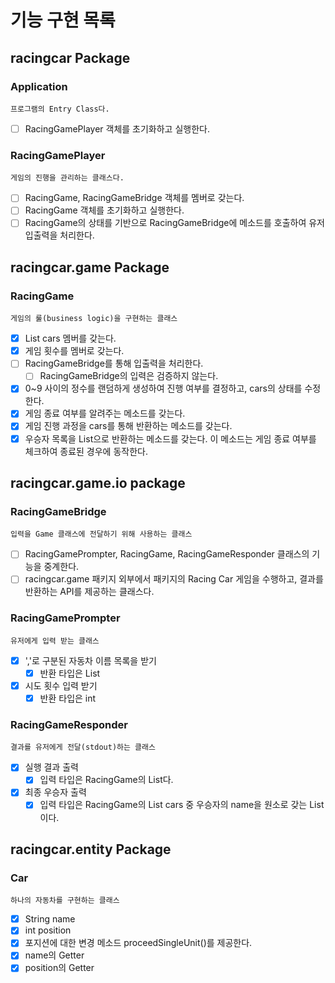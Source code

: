 # 기능 구현 목록

## racingcar Package

### Application
    프로그램의 Entry Class다.
- [ ] RacingGamePlayer 객체를 초기화하고 실행한다.

### RacingGamePlayer
    게임의 진행을 관리하는 클래스다.
- [ ] RacingGame, RacingGameBridge 객체를 멤버로 갖는다.
- [ ] RacingGame 객체를 초기화하고 실행한다.
- [ ] RacingGame의 상태를 기반으로 RacingGameBridge에 메소드를 호출하여 유저 입출력을 처리한다.

## racingcar.game Package

### RacingGame
    게임의 룰(business logic)을 구현하는 클래스
- [x] List<Car> cars 멤버를 갖는다.
- [x] 게임 횟수를 멤버로 갖는다.
- [ ] RacingGameBridge를 통해 입출력을 처리한다.
  - [ ] RacingGameBridge의 입력은 검증하지 않는다.
- [x] 0~9 사이의 정수를 랜덤하게 생성하여 진행 여부를 결정하고, cars의 상태를 수정한다.
- [x] 게임 종료 여부를 알려주는 메소드를 갖는다.
- [x] 게임 진행 과정을 cars를 통해 반환하는 메소드를 갖는다.
- [x] 우승자 목록을 List<String>으로 반환하는 메소드를 갖는다. 이 메소드는 게임 종료 여부를 체크하여 종료된 경우에 동작한다.

## racingcar.game.io package

### RacingGameBridge
    입력을 Game 클래스에 전달하기 위해 사용하는 클래스
- [ ] RacingGamePrompter, RacingGame, RacingGameResponder 클래스의 기능을 중계한다.
- [ ] racingcar.game 패키지 외부에서 패키지의 Racing Car 게임을 수행하고, 결과를 반환하는 API를 제공하는 클래스다.

### RacingGamePrompter
    유저에게 입력 받는 클래스
- [x] ','로 구분된 자동차 이름 목록을 받기
    - [x] 반환 타입은 List<Integer>
- [x] 시도 횟수 입력 받기
    - [x] 반환 타입은 int

### RacingGameResponder
    결과를 유저에게 전달(stdout)하는 클래스
- [x] 실행 결과 출력
    - [x] 입력 타입은 RacingGame의 List<Car>다.
- [x] 최종 우승자 출력
    - [x] 입력 타입은 RacingGame의 List<Car> cars 중 우승자의 name을 원소로 갖는 List<String>이다.

## racingcar.entity Package

### Car
    하나의 자동차를 구현하는 클래스
- [x] String name
- [x] int position
- [x] 포지션에 대한 변경 메소드 proceedSingleUnit()를 제공한다.
- [x] name의 Getter
- [x] position의 Getter
